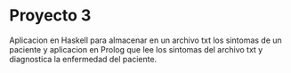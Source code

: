 # Proyecto 3

Aplicacion en Haskell para almacenar en un archivo txt los sintomas de un paciente y aplicacion en Prolog que lee los sintomas del archivo txt y diagnostica la enfermedad del paciente.
